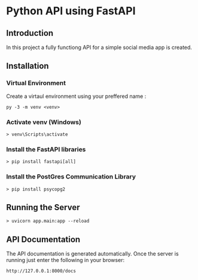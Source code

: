 # Python API using FastAPI
## Introduction
In this project a fully functiong API for a simple social media app is created.

## Installation
### Virtual Environment
Create a virtaul environment using your preffered name <venv>:
    
    py -3 -m venv <venv>
### Activate venv (Windows)
    
    > venv\Scripts\activate
### Install the FastAPI libraries
    
    > pip install fastapi[all]

### Install the PostGres Communication Library

    > pip install psycopg2

## Running the Server

    > uvicorn app.main:app --reload


## API Documentation
The API documentation is generated automatically. Once the server is running just enter the following in your browser:

    http://127.0.0.1:8000/docs
